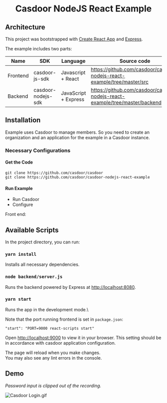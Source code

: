 <h1 align="center" style="border-bottom: none;">Casdoor NodeJS React Example</h1>

## Architecture

This project was bootstrapped with [Create React App](https://github.com/facebook/create-react-app) and [Express](https://expressjs.com/).

The example includes two parts:

Name | SDK                | Language             | Source code
----|--------------------|----------------------|----
Frontend | casdoor-js-sdk     | Javascript + React   | https://github.com/casdoor/casdoor-nodejs-react-example/tree/master/src 
Backend | casdoor-nodejs-sdk | JavaScript + Express | https://github.com/casdoor/casdoor-nodejs-react-example/tree/master/backend 

## Installation

Example uses Casdoor to manage members. So you need to create an organization and an application for the example in a Casdoor instance.

### Necessary Configurations

#### Get the Code

```shell
git clone https://github.com/casdoor/casdoor
git clone https://github.com/casdoor/casdoor-nodejs-react-example
```

#### Run Example
- Run Casdoor
- Configure

Front end:

## Available Scripts

In the project directory, you can run:

### `yarn install`

Installs all necessary dependencies.

### `node backend/server.js`

Runs the backend powered by Express at [http://localhost:8080](http://localhost:8080).

### `yarn start`

Runs the app in the development mode.\

Note that the port running frontend is set in `package.json`:

`"start": "PORT=9000 react-scripts start"`

Open [http://localhost:9000](http://localhost:9000) to view it in your browser. This setting should be in accordance with casdoor application configuration.

The page will reload when you make changes.\
You may also see any lint errors in the console.

## Demo

*Password input is clipped out of the recording.*

![Casdoor Login.gif](https://s2.loli.net/2023/01/04/D9uIzdifLV2vh5y.gif)
